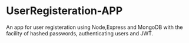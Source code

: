 # UserRegisteration-APP
An app for user registeration using Node,Express and MongoDB with the facility of hashed passwords, authenticating users and JWT.
